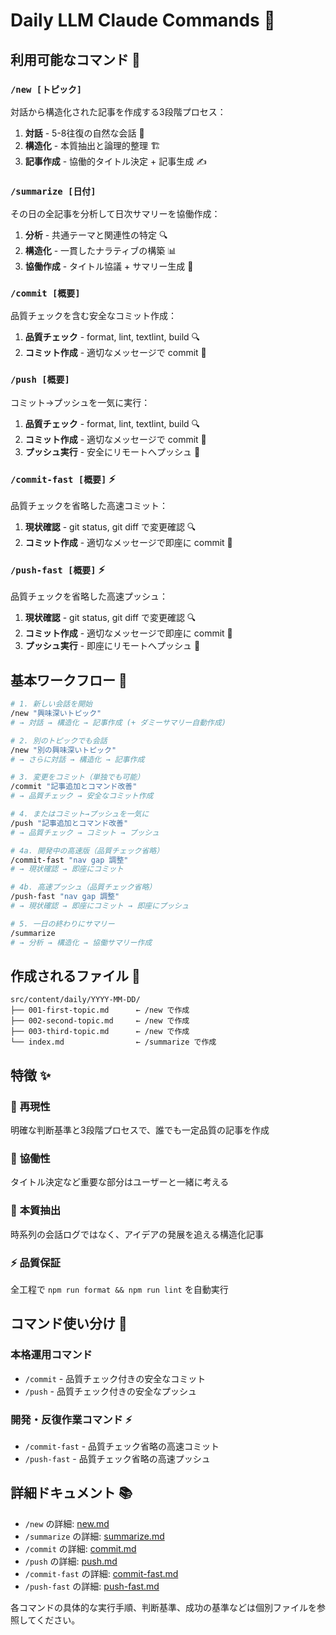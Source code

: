 # Daily LLM Claude Commands 🤖

## 利用可能なコマンド 📝

### `/new [トピック]`

対話から構造化された記事を作成する3段階プロセス：

1. **対話** - 5-8往復の自然な会話 💬
2. **構造化** - 本質抽出と論理的整理 🏗️
3. **記事作成** - 協働的タイトル決定 + 記事生成 ✍️

### `/summarize [日付]`

その日の全記事を分析して日次サマリーを協働作成：

1. **分析** - 共通テーマと関連性の特定 🔍
2. **構造化** - 一貫したナラティブの構築 📊
3. **協働作成** - タイトル協議 + サマリー生成 🤝

### `/commit [概要]`

品質チェックを含む安全なコミット作成：

1. **品質チェック** - format, lint, textlint, build 🔍
2. **コミット作成** - 適切なメッセージで commit 📝

### `/push [概要]`

コミット→プッシュを一気に実行：

1. **品質チェック** - format, lint, textlint, build 🔍
2. **コミット作成** - 適切なメッセージで commit 📝
3. **プッシュ実行** - 安全にリモートへプッシュ 🚀

### `/commit-fast [概要]` ⚡

品質チェックを省略した高速コミット：

1. **現状確認** - git status, git diff で変更確認 🔍
2. **コミット作成** - 適切なメッセージで即座に commit 📝

### `/push-fast [概要]` ⚡

品質チェックを省略した高速プッシュ：

1. **現状確認** - git status, git diff で変更確認 🔍
2. **コミット作成** - 適切なメッセージで即座に commit 📝
3. **プッシュ実行** - 即座にリモートへプッシュ 🚀

## 基本ワークフロー 🔄

```bash
# 1. 新しい会話を開始
/new "興味深いトピック"
# → 対話 → 構造化 → 記事作成 (+ ダミーサマリー自動作成)

# 2. 別のトピックでも会話
/new "別の興味深いトピック"
# → さらに対話 → 構造化 → 記事作成

# 3. 変更をコミット（単独でも可能）
/commit "記事追加とコマンド改善"
# → 品質チェック → 安全なコミット作成

# 4. またはコミット→プッシュを一気に
/push "記事追加とコマンド改善"
# → 品質チェック → コミット → プッシュ

# 4a. 開発中の高速版（品質チェック省略）
/commit-fast "nav gap 調整"
# → 現状確認 → 即座にコミット

# 4b. 高速プッシュ（品質チェック省略）
/push-fast "nav gap 調整"
# → 現状確認 → 即座にコミット → 即座にプッシュ

# 5. 一日の終わりにサマリー
/summarize
# → 分析 → 構造化 → 協働サマリー作成
```

## 作成されるファイル 📁

```
src/content/daily/YYYY-MM-DD/
├── 001-first-topic.md      ← /new で作成
├── 002-second-topic.md     ← /new で作成
├── 003-third-topic.md      ← /new で作成
└── index.md                ← /summarize で作成
```

## 特徴 ✨

### 🎯 **再現性**

明確な判断基準と3段階プロセスで、誰でも一定品質の記事を作成

### 🤝 **協働性**

タイトル決定など重要な部分はユーザーと一緒に考える

### 🔄 **本質抽出**

時系列の会話ログではなく、アイデアの発展を追える構造化記事

### ⚡ **品質保証**

全工程で `npm run format && npm run lint` を自動実行

## コマンド使い分け 🚀

### 本格運用コマンド

- `/commit` - 品質チェック付きの安全なコミット
- `/push` - 品質チェック付きの安全なプッシュ

### 開発・反復作業コマンド ⚡

- `/commit-fast` - 品質チェック省略の高速コミット
- `/push-fast` - 品質チェック省略の高速プッシュ

## 詳細ドキュメント 📚

- `/new` の詳細: [new.md](./new.md)
- `/summarize` の詳細: [summarize.md](./summarize.md)
- `/commit` の詳細: [commit.md](./commit.md)
- `/push` の詳細: [push.md](./push.md)
- `/commit-fast` の詳細: [commit-fast.md](./commit-fast.md)
- `/push-fast` の詳細: [push-fast.md](./push-fast.md)

各コマンドの具体的な実行手順、判断基準、成功の基準などは個別ファイルを参照してください。
